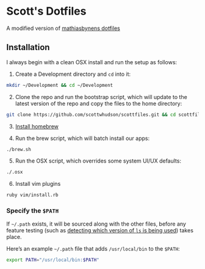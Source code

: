 # Scott's Dotfiles

A modified version of [mathiasbynens dotfiles](https://github.com/mathiasbynens/dotfiles)

## Installation

I always begin with a clean OSX install and run the setup as follows:

1. Create a Development directory and `cd` into it:
```bash
mkdir ~/Development && cd ~/Development
```

2. Clone the repo and run the bootstrap script, which will update to the latest version of the repo and copy the files to the home directory:
```bash
git clone https://github.com/scottwhudson/scottfiles.git && cd scottfiles && source bootstrap.sh
```

3. [Install homebrew](http://brew.sh/)

4. Run the brew script, which will batch install our apps:
```bash
./brew.sh
```

5. Run the OSX script, which overrides some system UI/UX defaults:
```bash
./.osx
```

6. Install vim plugins
```bash
ruby vim/install.rb
```

### Specify the `$PATH`

If `~/.path` exists, it will be sourced along with the other files, before any feature testing (such as [detecting which version of `ls` is being used](https://github.com/mathiasbynens/dotfiles/blob/aff769fd75225d8f2e481185a71d5e05b76002dc/.aliases#L21-26)) takes place.

Here’s an example `~/.path` file that adds `/usr/local/bin` to the `$PATH`:

```bash
export PATH="/usr/local/bin:$PATH"
```
